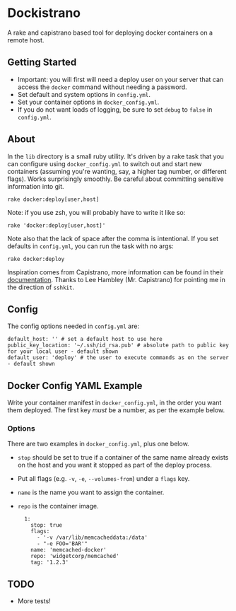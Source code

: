 # Dockistrano

A rake and capistrano based tool for deploying docker containers on a remote host.

## Getting Started

- Important: you will first will need a deploy user on your server that can access the `docker` command without needing a password.
- Set default and system options in `config.yml`.
- Set your container options in `docker_config.yml`.
- If you do not want loads of logging, be sure to set `debug` to `false` in `config.yml`.

## About 

In the `lib` directory is a small ruby utility. It's driven by a rake task that you can configure using `docker_config.yml` to switch out and start new containers (assuming you're wanting, say, a higher tag number, or different flags). Works surprisingly smoothly. Be careful about committing sensitive information into git.

    rake docker:deploy[user,host]

Note: if you use zsh, you will probably have to write it like so: 

    rake 'docker:deploy[user,host]'

Note also that the lack of space after the comma is intentional. If you set defaults in `config.yml`, you can run the task with no args:

    rake docker:deploy

Inspiration comes from Capistrano, more information can be found in their [documentation](https://github.com/capistrano/sshkit/blob/master/EXAMPLES.md). Thanks to Lee Hambley (Mr. Capistrano) for pointing me in the direction of `sshkit`.

## Config

The config options needed in `config.yml` are: 

    default_host: '' # set a default host to use here
    public_key_location: '~/.ssh/id_rsa.pub' # absolute path to public key for your local user - default shown
    default_user: 'deploy' # the user to execute commands as on the server - default shown

## Docker Config YAML Example

Write your container manifest in `docker_config.yml`, in the order you want them deployed. The first key _must_ be a number, as per the example below. 

### Options

There are two examples in `docker_config.yml`, plus one below.

- `stop` should be set to true if a container of the same name already exists on the host and you want it stopped as part of the deploy process.
- Put all flags (e.g. `-v`, `-e`, `--volumes-from`) under a `flags` key.
- `name` is the name you want to assign the container. 
- `repo` is the container image.

        1:
          stop: true
          flags:
            - '-v /var/lib/memcacheddata:/data'
            - "-e FOO='BAR'"
          name: 'memcached-docker'
          repo: 'widgetcorp/memcached'
          tag: '1.2.3'

## TODO

- More tests!
